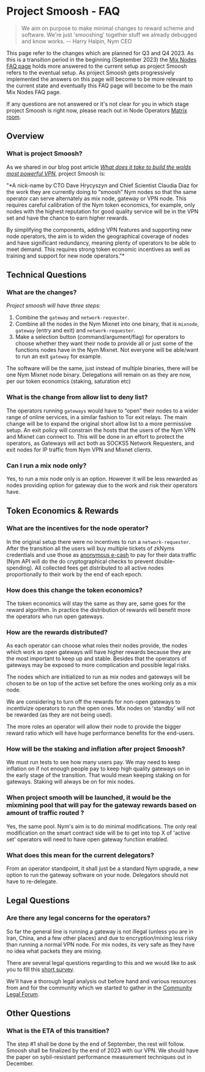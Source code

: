 # Project Smoosh - FAQ

> We aim on purpose to make minimal changes to reward scheme and software. We're just 'smooshing' together stuff we already debugged and know works.
> -- Harry Halpin,  Nym CEO

This page refer to the changes which are planned for Q3 and Q4 2023. As this is a transition period in the beginning (September 2023) the [Mix Nodes FAQ page](./mixnodes-faq.md) holds more answered to the current setup as project Smoosh refers to the eventual setup. As project Smoosh gets progressively implemented the answers on this page will become to be more relevant to the current state and eventually this FAQ page will become to be the main Mix Nodes FAQ page. 

If any questions are not answered or it's not clear for you in which stage project Smoosh is right now, please reach out in Node Operators [Matrix room](https://matrix.to/#/#operators:nymtech.chat).

## Overview

### What is project Smoosh?

As we shared in our blog post article [*What does it take to build the wolds most powerful VPN*](https://blog.nymtech.net/what-does-it-take-to-build-the-worlds-most-powerful-vpn-d351a76ec4e6), project Smoosh is:  

"*A nick-name by CTO Dave Hrycyszyn and Chief Scientist Claudia Diaz for the work they are currently doing to “smoosh” Nym nodes so that the same operator can serve alternately as mix node, gateway or VPN node. This requires careful calibration of the Nym token economics, for example, only nodes with the highest reputation for good quality service will be in the VPN set and have the chance to earn higher rewards.

By simplifying the components, adding VPN features and supporting new node operators, the aim is to widen the geographical coverage of nodes and have significant redundancy, meaning plenty of operators to be able to meet demand. This requires strong token economic incentives as well as training and support for new node operators."*

## Technical Questions

### What are the changes?

_Project smoosh will have three steps:_

1. Combine the `gateway` and `network-requester`.
2. Combine all the nodes in the Nym Mixnet into one binary, that is `mixnode`, `gateway` (entry and exit) and `network-requester`.
3. Make a selection button (command/argument/flag) for operators to choose whether they want their node to provide all or just some of the functions nodes have in the Nym Mixnet. Not everyone will be able/want to run an exit `gateway` for example.

The software will be the same, just instead of multiple binaries, there will be one Nym Mixnet node binary. Delegations will remain on as they are now, per our token economics (staking, saturation etc)

### What is the change from allow list to deny list?

The operators running `gateways` would have to “open” their nodes to a wider range of online services, in a similar fashion to Tor exit relays. The main change will be to expand the original short allow list to a more permissive setup. An exit policy will constrain the hosts that the users of the Nym VPN and Mixnet can connect to. This will be done in an effort to protect the operators, as Gateways will act both as SOCKS5 Network Requesters, and exit nodes for IP traffic from Nym VPN and Mixnet clients.

### Can I run a mix node only?

Yes, to run a mix node only is an option. However it will be less rewarded as nodes providing option for gateway due to the work and risk their operators have.

## Token Economics & Rewards

### What are the incentives for the node operator?

In the original setup there were no incentives to run a `network-requester`. After the transition all the users will buy multiple tickets of zkNyms credentials and use those as [anonymous e-cash](https://arxiv.org/abs/2303.08221) to pay for their data traffic (Nym API will do the do cryptographical checks to prevent double-spending). All collected fees get distributed to all active nodes proportionally to their work by the end of each epoch.

### How does this change the token economics?

The token economics will stay the same as they are, same goes for the reward algorithm. In practice the distribution of rewards will benefit more the operators who run open gateways.

### How are the rewards distributed?

As each operator can choose what roles their nodes provide, the nodes which work as open gateways will have higher rewards because they are the most important to keep up and stable. Besides that the operators of gateways may be exposed to more complication and possible legal risks.
 
The nodes which are initialized to run as mix nodes and gateways will be chosen to be on top of the active set before the ones working only as a mix node. 

We are considering to turn off the rewards for non-open gateways to incentivize operators to run the open ones. Mix nodes on 'standby' will not be rewarded (as they are not being used). 

The more roles an operator will allow their node to provide the bigger reward ratio which will have huge performance benefits for the end-users.


### How will be the staking and inflation after project Smoosh?

We must run tests to see how many users pay. We may need to keep inflation on if not enough people pay to keep high quality gateways on in the early stage of the transition. That would mean keeping staking on for gateways. Staking will always be on for mix nodes.

### When project smooth will be launched, it would be the mixmining pool that will pay for the gateway rewards based on amount of traffic routed ?

Yes, the same pool. Nym's aim is to do minimal modifications. The only real modification on the smart contract side will be to get into top X of 'active set' operators will need to have open gateway function enabled.

### What does this mean for the current delegators?

From an operator standpoint, it shall just be a standard Nym upgrade, a new option to run the gateway software on your node. Delegators should not have to re-delegate.

## Legal Questions

### Are there any legal concerns for the operators?

So far the general line is running a gateway is not illegal (unless you are in Iran, China, and a few other places) and due to encryption/mixing less risky than running a normal VPN node. For mix nodes, its very safe as they have no idea what packets they are mixing.  

There are several legal questions regarding to this and we would like to ask you to fill this [short survey](https://nymtech.typeform.com/exitnode).

We'll have a thorough legal analysis out before hand and various resources from and for the community which we started to gather in the [Community Legal Forum](../legal/legal-forum.md).

## Other Questions

### What is the ETA of this transition?

The step \#1 shall be done by the end of September, the rest will follow. Smoosh shall be finalized by the end of 2023 with our VPN. We should have the paper on sybil-resistant performance measurement techniques out in December.

